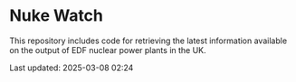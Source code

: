 # Nuke Watch

This repository includes code for retrieving the latest information available on the output of EDF nuclear power plants in the UK.

Last updated: 2025-03-08 02:24
